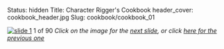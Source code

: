 Status: hidden
Title: Character Rigger's Cookbook
header_cover: cookbook_header.jpg
Slug: cookbook/cookbook_01


[![slide 1](https://dl.dropboxusercontent.com/u/2977490/presentations/cookbook/img1.jpg)](cookbook_02)
1 of 90
_Click on the image for the [next slide](cookbook_02), or click [here for the previous one](cookbook_00)_
